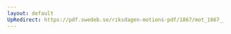 ```yaml
---
layout: default
UpRedirect: https://pdf.swedeb.se/riksdagen-motions-pdf/1867/mot_1867__ak__00254/mot_1867__ak__00254_003.pdf
---
```

